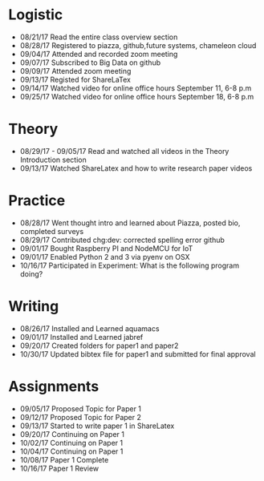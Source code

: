 # Logistic

* 08/21/17 Read the entire class overview section
* 08/28/17 Registered to piazza, github,future systems, chameleon cloud  
* 09/04/17 Attended and recorded zoom meeting
* 09/07/17 Subscribed to Big Data on github
* 09/09/17 Attended zoom meeting
* 09/13/17 Registed for ShareLaTex
* 09/14/17 Watched video for online office hours September 11, 6-8 p.m
* 09/25/17 Watched video for online office hours September 18, 6-8 p.m



# Theory

* 08/29/17 - 09/05/17 Read and watched all videos in the Theory Introduction section
* 09/13/17 Watched ShareLatex and how to write research paper videos 


# Practice

* 08/28/17 Went thought intro and learned about Piazza, posted bio, completed surveys 
* 08/29/17 Contributed chg:dev: corrected spelling error github
* 09/01/17 Bought Raspberry PI and NodeMCU for IoT
* 09/01/17 Enabled Python 2 and 3 via pyenv on OSX
* 10/16/17 Participated in Experiment: What is the following program doing?

# Writing

* 08/26/17 Installed and Learned aquamacs
* 09/01/17 Installed and Learned jabref
* 09/20/17 Created folders for paper1 and paper2
* 10/30/17 Updated bibtex file for paper1 and submitted for final approval 

# Assignments 

* 09/05/17 Proposed Topic for Paper 1
* 09/12/17 Proposed Topic for Paper 2
* 09/13/17 Started to write paper 1 in ShareLatex
* 09/20/17 Continuing on Paper 1
* 10/02/17 Continuing on Paper 1
* 10/04/17 Continuing on Paper 1
* 10/08/17 Paper 1 Complete
* 10/16/17 Paper 1 Review




